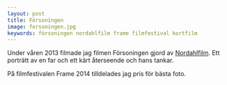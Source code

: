 ```yaml
---
layout: post
title: Försoningen
image: forsoningen.jpg
keywords: försoningen nordahlfilm frame filmfestival kortfilm
---
```


Under våren 2013 filmade jag filmen Försoningen gjord av [Nordahlfilm](http://nordahlfilm.com).
Ett porträtt av en far och ett kärt återseende och hans tankar.

På filmfestivalen Frame 2014 tilldelades jag pris för bästa foto.
